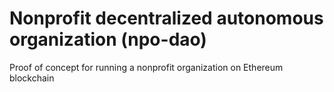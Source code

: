 # Nonprofit decentralized autonomous organization (npo-dao)

Proof of concept for running a nonprofit organization on Ethereum blockchain
